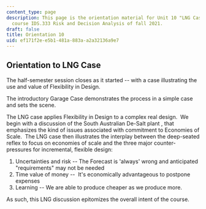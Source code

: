 ```yaml
---
content_type: page
description: This page is the orientation material for Unit 10 "LNG Case" in the MIT
  course IDS.333 Risk and Decision Analysis of fall 2021.
draft: false
title: Orientation 10
uid: ef171f2e-e5b1-481a-883a-a2a32136a9e7
---
```

## Orientation to LNG Case

The half-semester session closes as it started -- with a case illustrating the use and value of Flexibility in Design.

The introductory Garage Case demonstrates the process in a simple case and sets the scene.

The LNG case applies Flexibility in Design to a complex real design.  We begin with a discussion of the South Australian De-Salt plant , that emphasizes the kind of issues associated with commitment to Economies of Scale.  The LNG case then illustrates the interplay between the deep-seated reflex to focus on economies of scale and the three major counter-pressures for incremental, flexible design:

1. Uncertainties and risk -- The Forecast is 'always' wrong and anticipated "requirements" may not be needed
2. Time value of money --  It's economically advantageous to postpone expenses
3. Learning -- We are able to produce cheaper as we produce more.

As such, this LNG discussion epitomizes the overall intent of the course.